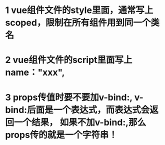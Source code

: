 # 1 vue组件文件的style里面，通常写上scoped，限制在所有组件用到同一个类名

# 2 vue组件文件的script里面写上name："xxx",

# 3 props传值时要不要加v-bind:,  v-bind:后面是一个表达式，而表达式会返回一个结果， 如果不加v-bind:,那么props传的就是一个字符串！